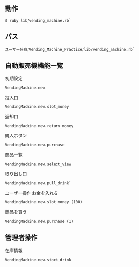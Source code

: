 ## 動作
```
$ ruby lib/vending_machine.rb`
```
## パス
```
ユーザー任意/Vending_Machine_Practice/lib/vending_machine.rb`
```
## 自動販売機機能一覧
初期設定
```
VendingMachine.new
```
投入口
```
VendingMachine.new.slot_money
```
返却口
```
VendingMachine.new.return_money
```
購入ボタン
```
VendingMachine.new.purchase
```
商品一覧
```
VendingMachine.new.select_view
```
取り出し口
```
VendingMachine.new.pull_drink`
```
ユーザー操作
お金を入れる
```
VendingMachine.new.slot_money (100)
```
商品を買う
```
VendingMachine.new.purchase (1)
```
## 管理者操作
在庫情報
```
VendingMachine.new.stock_drink
```

